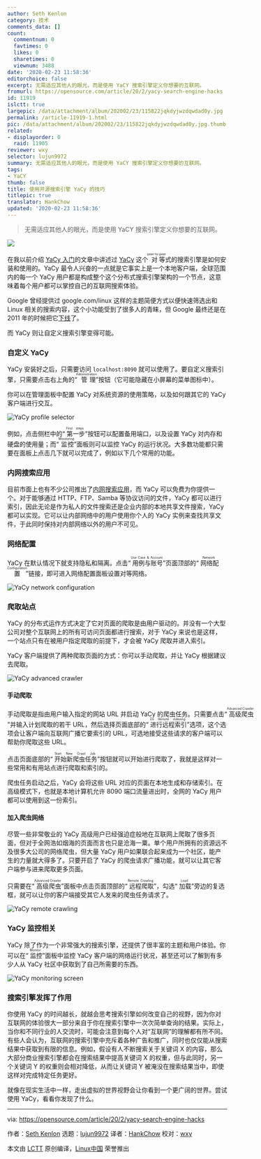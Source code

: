 ```yaml
---
author: Seth Kenlon
category: 技术
comments_data: []
count:
  commentnum: 0
  favtimes: 0
  likes: 0
  sharetimes: 0
  viewnum: 3488
date: '2020-02-23 11:58:36'
editorchoice: false
excerpt: 无需适应其他人的眼光，而是使用 YaCY 搜索引擎定义你想要的互联网。
fromurl: https://opensource.com/article/20/2/yacy-search-engine-hacks
id: 11919
islctt: true
largepic: /data/attachment/album/202002/23/115822jqkdyjwzdqwdad0y.jpg
permalink: /article-11919-1.html
pic: /data/attachment/album/202002/23/115822jqkdyjwzdqwdad0y.jpg.thumb.jpg
related:
- displayorder: 0
  raid: 11905
reviewer: wxy
selector: lujun9972
summary: 无需适应其他人的眼光，而是使用 YaCY 搜索引擎定义你想要的互联网。
tags:
- YaCY
thumb: false
title: 使用开源搜索引擎 YaCy 的技巧
titlepic: true
translator: HankChow
updated: '2020-02-23 11:58:36'
---
```



> 
> 无需适应其他人的眼光，而是使用 YaCY 搜索引擎定义你想要的互联网。
> 
> 
> 


![](/data/attachment/album/202002/23/115822jqkdyjwzdqwdad0y.jpg)


在我以前介绍 [YaCy 入门](/article-11905-1.html)的文章中讲述过 [YaCy](https://yacy.net/) 这个<ruby> 对等 <rt>  peer-to-peer </rt></ruby>式的搜索引擎是如何安装和使用的。YaCy 最令人兴奋的一点就是它事实上是一个本地客户端，全球范围内的每一个 YaCy 用户都是构成整个这个分布式搜索引擎架构的一个节点，这意味着每个用户都可以掌控自己的互联网搜索体验。


Google 曾经提供过 google.com/linux 这样的主题简便方式以便快速筛选出和 Linux 相关的搜索内容，这个小功能受到了很多人的青睐，但 Google 最终还是在 2011 年的时候把它[下线](https://www.linuxquestions.org/questions/linux-news-59/is-there-no-more-linux-google-884306/)了。


而 YaCy 则让自定义搜索引擎变得可能。


### 自定义 YaCy


YaCy 安装好之后，只需要访问 `localhost:8090` 就可以使用了。要自定义搜索引擎，只需要点击右上角的“<ruby> 管理 <rt>  Administration </rt></ruby>”按钮（它可能隐藏在小屏幕的菜单图标中）。


你可以在管理面板中配置 YaCy 对系统资源的使用策略，以及如何跟其它的 YaCy 客户端进行交互。


![YaCy profile selector](/data/attachment/album/202002/23/115843ppvphwozdb11zvv1.jpg "YaCy profile selector")


例如，点击侧栏中的“<ruby> 第一步 <rt>  First steps </rt></ruby>”按钮可以配置备用端口，以及设置 YaCy 对内存和硬盘的使用量；而“<ruby> 监控 <rt>  Monitoring </rt></ruby>”面板则可以监控 YaCy 的运行状况。大多数功能都只需要在面板上点击几下就可以完成了，例如以下几个常用的功能。


### 内网搜索应用


目前市面上也有不少公司推出了[内网搜索应用](https://en.wikipedia.org/wiki/Vivisimo)，而 YaCy 可以免费为你提供一个。对于能够通过 HTTP、FTP、Samba 等协议访问的文件，YaCy 都可以进行索引，因此无论是作为私人的文件搜索还是企业内部的本地共享文件搜索，YaCy 都可以实现。它可以让内部网络中的用户使用你个人的 YaCy 实例来查找共享文件，于此同时保持对内部网络以外的用户不可见。


### 网络配置


YaCy 在默认情况下就支持隐私和隔离。点击“<ruby> 用例与账号 <rt>  Use Case &amp; Account </rt></ruby>”页面顶部的“<ruby> 网络配置 <rt>  Network Configuration </rt></ruby>”链接，即可进入网络配置面板设置对等网络。


![YaCy network configuration](/data/attachment/album/202002/23/115854v7rxvgzej0k4he4e.jpg "YaCy network configuration")


### 爬取站点


YaCy 的分布式运作方式决定了它对页面的爬取是由用户驱动的。并没有一个大型公司对整个互联网上的所有可访问页面都进行搜索，对于 YaCy 来说也是这样，一个站点只有在被用户指定爬取的前提下，才会被 YaCy 爬取并进入索引。


YaCy 客户端提供了两种爬取页面的方式：你可以手动爬取，并让 YaCy 根据建议去爬取。


![YaCy advanced crawler](/data/attachment/album/202002/23/115856x1fvsi41tsuhi359.jpg "YaCy advanced crawler")


#### 手动爬取


手动爬取是指由用户输入指定的网站 URL 并启动 YaCy 的爬虫任务。只需要点击“<ruby> 高级爬虫 <rt>  Advanced Crawler </rt></ruby>”并输入计划爬取的若干 URL，然后选择页面底部的“<ruby> 进行远程索引 <rt>  Do Remote indexing </rt></ruby>”选项，这个选项会让客户端向互联网广播它要索引的 URL，可选地接受这些请求的客户端可以帮助你爬取这些 URL。


点击页面底部的“<ruby> 开始新爬虫任务 <rt>  Start New Crawl Job </rt></ruby>”按钮就可以开始进行爬取了，我就是这样对一些常用和有用站点进行爬取和索引的。


爬虫任务启动之后，YaCy 会将这些 URL 对应的页面在本地生成和存储索引。在高级模式下，也就是本地计算机允许 8090 端口流量进出时，全网的 YaCy 用户都可以使用到这一份索引。


#### 加入爬虫网络


尽管一些非常敬业的 YaCy 高级用户已经强迫症般地在互联网上爬取了很多页面，但对于全网浩如烟海的页面而言也只是沧海一粟。单个用户所拥有的资源远不及很多大公司的网络爬虫，但大量 YaCy 用户如果联合起来成为一个社区，能产生的力量就大得多了。只要开启了 YaCy 的爬虫请求广播功能，就可以让其它客户端参与进来爬取更多页面。


只需要在“<ruby> 高级爬虫 <rt>  Advanced Crawler </rt></ruby>”面板中点击页面顶部的“<ruby> 远程爬取 <rt>  Remote Crawling </rt></ruby>”，勾选“<ruby> 加载 <rt>  Load </rt></ruby>”旁边的复选框，就可以让你的客户端接受其它人发来的爬虫任务请求了。


![YaCy remote crawling](/data/attachment/album/202002/23/115858kr2x1r26dcz00cqd.jpg "YaCy remote crawling")


### YaCy 监控相关


YaCy 除了作为一个非常强大的搜索引擎，还提供了很丰富的主题和用户体验。你可以在“<ruby> 监控 <rt>  Monitor </rt></ruby>”面板中监控 YaCy 客户端的网络运行状况，甚至还可以了解到有多少人从 YaCy 社区中获取到了自己所需要的东西。


![YaCy monitoring screen](/data/attachment/album/202002/23/115906e43k78yoq34ixmoi.jpg "YaCy monitoring screen")


### 搜索引擎发挥了作用


你使用 YaCy 的时间越长，就越会思考搜索引擎如何改变自己的视野，因为你对互联网的体验很大一部分来自于你在搜索引擎中一次次简单查询的结果。实际上，当你和不同行业的人交流时，可能会注意到每个人对“互联网”的理解都有所不同。有些人会认为，互联网的搜索引擎中充斥着各种广告和推广，同时也仅仅能从搜索结果中获取到有限的信息。例如，假设有人不断搜索关于关键词 X 的内容，那么大部分商业搜索引擎都会在搜索结果中提高关键词 X 的权重，但与此同时，另一个关键词 Y 的权重则会相对降低，从而让关键词 Y 被淹没在搜索结果当中，即使这样对完成特定任务更好。


就像在现实生活中一样，走出虚拟的世界视野会让你看到一个更广阔的世界。尝试使用 YaCy，看看你发现了什么。




---


via: <https://opensource.com/article/20/2/yacy-search-engine-hacks>


作者：[Seth Kenlon](https://opensource.com/users/seth) 选题：[lujun9972](https://github.com/lujun9972) 译者：[HankChow](https://github.com/HankChow) 校对：[wxy](https://github.com/wxy)


本文由 [LCTT](https://github.com/LCTT/TranslateProject) 原创编译，[Linux中国](https://linux.cn/) 荣誉推出